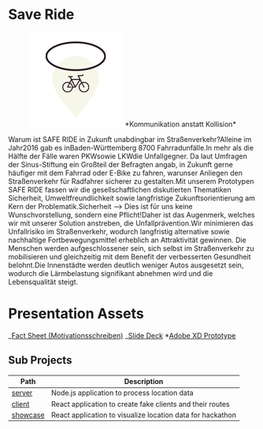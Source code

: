 # Save Ride

<p align="center">
    <img src="./client/public/logo192.png">
    *Kommunikation anstatt Kollision*
</p>

Warum ist SAFE RIDE in Zukunft unabdingbar im Straßenverkehr?Alleine im Jahr2016 gab es inBaden-Württemberg 8700 Fahrradunfälle.In mehr als die Hälfte der Fälle waren PKWsowie LKWdie Unfallgegner. Da laut Umfragen der Sinus-Stiftung ein Großteil der Befragten angab, in Zukunft gerne häufiger mit dem Fahrrad oder E-Bike zu fahren, warunser Anliegen den Straßenverkehr für Radfahrer sicherer zu gestalten.Mit unserem Prototypen SAFE RIDE fassen wir die gesellschaftlichen diskutierten Thematiken Sicherheit, Umweltfreundlichkeit sowie langfristige Zukunftsorientierung am Kern der Problematik.Sicherheit —> Dies ist für uns keine Wunschvorstellung, sondern eine Pflicht!Daher ist das Augenmerk, welches wir mit unserer Solution anstreben, die Unfallprävention.Wir minimieren das Unfallrisiko im Straßenverkehr, wodurch langfristig alternative sowie nachhaltige Fortbewegungsmittel erheblich an Attraktivität gewinnen. Die Menschen werden aufgeschlossener sein, sich selbst im Straßenverkehr zu mobilisieren und gleichzeitig mit dem Benefit der verbesserten Gesundheit belohnt.Die Innenstädte werden deutlich weniger Autos ausgesetzt sein, wodurch die Lärmbelastung signifikant abnehmen wird und die Lebensqualität steigt.

# Presentation Assets

_[Fact Sheet (Motivationsschreiben)](pitch-deck/Präsentation-Safe-Ride.pptx)
_[Slide Deck](pitch-deck/Präsentation-Safe-Ride.pptx) \*[Adobe XD Prototype](https://xd.adobe.com/view/ce058d7b-278f-4299-aec2-e51c1cc28d0c-9b56/?fullscreen)

## Sub Projects

| Path                             | Description                                                |
| -------------------------------- | ---------------------------------------------------------- |
| [server](./server/README.md)     | Node.js application to process location data               |
| [client](./frontend/README.md)   | React application to create fake clients and their routes  |
| [showcase](./showcase/README.md) | React application to visualize location data for hackathon |
